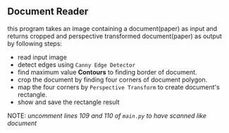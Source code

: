 Document Reader
---------------
this program takes an image containing a document(paper)
as input and returns cropped and perspective transformed
document(paper) as output by following steps:

* read input image
* detect edges using `Canny Edge Detector`
* find maximum value **Contours** to finding border of document.
* crop the document by finding four corners of document polygon.
* map the four corners by `Perspective Transform` to create document's rectangle.
* show and save the rectangle result

NOTE: _uncomment lines 109 and 110 of `main.py` to have scanned like document_
